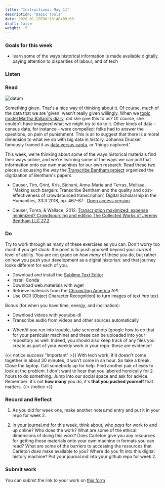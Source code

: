 ```yaml
---
title: "Instructions: May 11"
description: "Basic Tools"
date: 2020-01-28T00:10:48+09:00
draft: false
weight: -5
---
```


### Goals for this week
+ learn some of the ways historical information is made available digitally, paying attention to disparities of labour, and of tech

### Listen  

### Read

![datum](https://i.imgur.com/xvNbwKt.png)

Something given. That's a nice way of thinking about it. Of course, much of the data that we are 'given' wasn't really given willingly. When we [topic model Martha Ballard's diary](http://www.cameronblevins.org/posts/topic-modeling-martha-ballards-diary/), did she give this to us? Of course, she couldn't have imagined what we might try to do to it. Other kinds of data - census data, for instance - were compelled: folks had to answer the questions, on pain of punishment. This is all to suggest that there is a moral dimension to what we do with big data in history. Johanna Drucker famously framed it as [data versus capta](http://www.digitalhumanities.org/dhq/vol/5/1/000091/000091.html), or 'things captured.'

This week, we're thinking about some of the ways historical materials find their ways online, and we're learning some of the ways we can pull that information onto our own machines for our own research. Read these two pieces discussing the way the [Transcribe Bentham project](https://blogs.ucl.ac.uk/transcribe-bentham/) organized the digitization of Bentham's papers.

+ Causer, Tim, Grint, Kris, Sichani, Anna-Maria and Terras, Melissa, ”Making such bargain: Transcribe Bentham and the quality and cost-effectiveness of crowdsourced transcription’, Digital Scholarship in the Humanities, 33:3 2018, pp. 467-87 . [Open access version](https://melissaterras.org/2018/08/29/new-paper-making-such-bargain-transcribe-bentham-and-the-quality-and-cost-effectiveness-of-crowdsourced-transcription/).

+ Causer, Tonra, & Wallace, 2012. [Transcription maximized; expense minimized? Crowdsourcing and editing The Collected Works of Jeremy Bentham LLC 27.2](http://llc.oxfordjournals.org/content/27/2/119.abstract)


### Do

Try to work through as many of these exercises as you can. Don't worry too much if you get stuck: the point is to push yourself beyond your _current_ level of ability. You are not grade on _how many_ of these you do, but rather on how you push your development as a digital historian: and that journey looks different for each of you.

+ Download and install the [Sublime Text Editor](https://www.sublimetext.com/)
+ Install Conda
+ Download web materials with wget
+ Retrieve materials from the [Chronicling America](https://chroniclingamerica.loc.gov/) API
+ Use OCR (Object Character Recognition) to turn images of text _into_ text

Bonus (for when you have time, energy, and inclination):
+ Download videos with youtube-dl
+ Transcribe audio from videos and other sources automatically

- When/if you run into trouble, take screenshots (google how to do that for your particular machine) and these can be uploaded into your repository as well. Indeed, you should also keep track of any files you create as part of your weekly work in your repo: these are evidence!

{{< notice success "Important" >}} With tech work, if it doesn't come together in about 30 minutes, it won't come in an hour. So take a break. Close the laptop. Call somebody up for help. Find another pair of eyes to look at the problem. I don't want to hear that you labored heroically for 2 hours to do something. Jump into our social space and ask for advice. Remember: it's not **how many** you do, it's **that you pushed yourself** that matters.
{{< /notice >}}

### Record and Reflect

1. As you did for week one, make another notes.md entry and put it in your repo for week 2.

2. In your journal.md for this week, think about, who _pays_ for work to end up online? Who does the work? What are some of the ethical dimensions of doing this work? Does Carleton give you any resources for getting those materials onto your own machine in formats you can read? What are some of the barriers to accessing the resources that Carleton _does_ make available to you? Where do you fit into this digital history machine? Put your journal.md into your github repo for week 2.

### Submit work

You can submit the link to your work on [this form](https://docs.google.com/forms/d/e/1FAIpQLSc3iURU-J6usI6994Hm9MkBsIViOEbnoIyqtxhmhXbFW8raAw/viewform?usp=sf_link)
